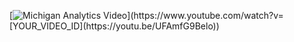 [![Michigan Analytics Video](https://img.youtube.com/vi/[YOUR_VIDEO_ID](https://youtu.be/UFAmfG9Belo)/0.jpg)](https://www.youtube.com/watch?v=[YOUR_VIDEO_ID](https://youtu.be/UFAmfG9Belo))
